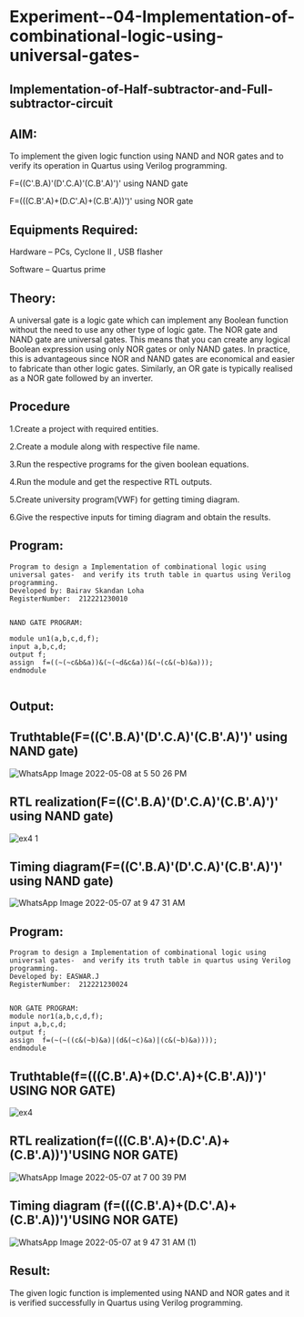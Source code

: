 # Experiment--04-Implementation-of-combinational-logic-using-universal-gates-
 ## Implementation-of-Half-subtractor-and-Full-subtractor-circuit
## AIM:
To implement the given logic function using NAND and NOR gates and to verify its operation in Quartus using Verilog programming.


F=((C'.B.A)'(D'.C.A)'(C.B'.A)')' using NAND gate


F=(((C.B'.A)+(D.C'.A)+(C.B'.A))')' using NOR gate


## Equipments Required:
 Hardware – PCs, Cyclone II , USB flasher
 
 
 Software – Quartus prime
## Theory:

A universal gate is a logic gate which can implement any Boolean function without the need to use any other type of logic gate. The NOR gate and NAND gate are universal gates. This means that you can create any logical Boolean expression using only NOR gates or only NAND gates. In practice, this is advantageous since NOR and NAND gates are economical and easier to fabricate than other logic gates. Similarly, an OR gate is typically realised as a NOR gate followed by an inverter.


## Procedure
1.Create a project with required entities.

2.Create a module along with respective file name.

3.Run the respective programs for the given boolean equations.

4.Run the module and get the respective RTL outputs.

5.Create university program(VWF) for getting timing diagram.

6.Give the respective inputs for timing diagram and obtain the results.


## Program:
```
Program to design a Implementation of combinational logic using universal gates-  and verify its truth table in quartus using Verilog programming.
Developed by: Bairav Skandan Loha
RegisterNumber:  212221230010


NAND GATE PROGRAM:

module un1(a,b,c,d,f);
input a,b,c,d;
output f;
assign  f=((~(~c&b&a))&(~(~d&c&a))&(~(c&(~b)&a)));
endmodule


```

## Output:


## Truthtable(F=((C'.B.A)'(D'.C.A)'(C.B'.A)')' using NAND gate)

![WhatsApp Image 2022-05-08 at 5 50 26 PM](https://user-images.githubusercontent.com/94154683/167332114-9e933a47-e145-4112-89f0-9eebf2a115d8.jpeg)


##  RTL realization(F=((C'.B.A)'(D'.C.A)'(C.B'.A)')' using NAND gate)

![ex4 1](https://user-images.githubusercontent.com/94154683/167334936-06c1ba35-52f3-48a9-be5a-af9995e151e3.jpeg)

## Timing diagram(F=((C'.B.A)'(D'.C.A)'(C.B'.A)')' using NAND gate)
![WhatsApp Image 2022-05-07 at 9 47 31 AM](https://user-images.githubusercontent.com/94154683/167332078-cb41acfb-4a3c-4355-b313-4183af3935a5.jpeg)


## Program:
```
Program to design a Implementation of combinational logic using universal gates-  and verify its truth table in quartus using Verilog programming.
Developed by: EASWAR.J
RegisterNumber:  212221230024


NOR GATE PROGRAM:
module nor1(a,b,c,d,f);
input a,b,c,d;
output f;
assign  f=(~(~((c&(~b)&a)|(d&(~c)&a)|(c&(~b)&a))));
endmodule

```
## Truthtable(f=(((C.B'.A)+(D.C'.A)+(C.B'.A))')' USING NOR GATE)
![ex4](https://user-images.githubusercontent.com/94154683/167334723-2a3b8fd3-17f7-40ea-9dc0-d85ba964a01c.png)


##  RTL realization(f=(((C.B'.A)+(D.C'.A)+(C.B'.A))')'USING NOR GATE)


![WhatsApp Image 2022-05-07 at 7 00 39 PM](https://user-images.githubusercontent.com/94154683/167332030-767efe56-cb16-4de0-90db-664f3c5df6f7.jpeg)

## Timing diagram (f=(((C.B'.A)+(D.C'.A)+(C.B'.A))')'USING NOR GATE)


![WhatsApp Image 2022-05-07 at 9 47 31 AM (1)](https://user-images.githubusercontent.com/94154683/167332093-0ff4add8-3895-4204-afed-f10780583a1b.jpeg)

## Result:
The given logic function is implemented using NAND and NOR gates and it is verified successfully in Quartus using Verilog programming.
